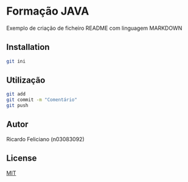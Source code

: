 # Formação JAVA
Exemplo de criação de ficheiro README com linguagem MARKDOWN

## Installation


```bash
git ini
```

## Utilização

```bash
git add
git commit -m "Comentário"
git push
```

## Autor
Ricardo Feliciano (n03083092)

## License
[MIT](https://choosealicense.com/licenses/mit/)
